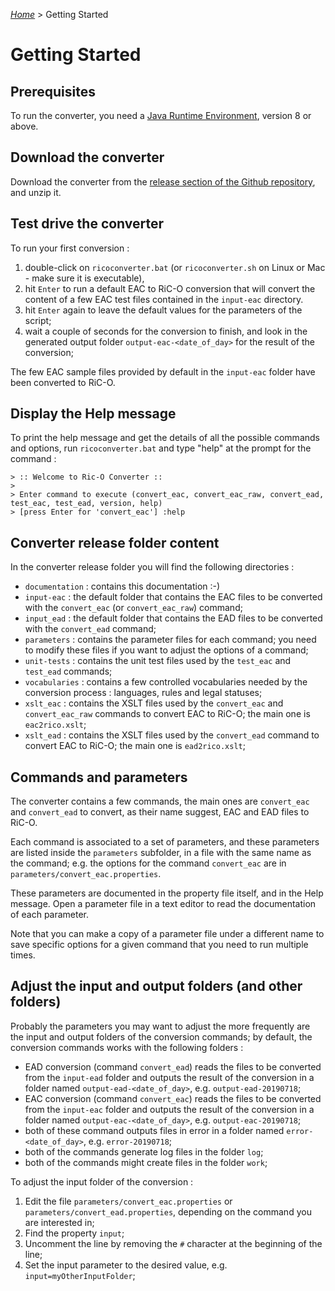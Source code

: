 [_Home_](index.html) > Getting Started

# Getting Started

## Prerequisites

To run the converter, you need a [Java Runtime Environment](https://www.java.com/fr/download/manual.jsp), version 8 or above.

## Download the converter

Download the converter from the [release section of the Github repository](https://github.com/ArchivesNationalesFR/rico-converter/releases/latest), and unzip it.

## Test drive the converter

To run your first conversion :

1. double-click on `ricoconverter.bat` (or `ricoconverter.sh` on Linux or Mac - make sure it is executable),
2. hit `Enter` to run a default EAC to RiC-O conversion that will convert the content of a few EAC test files contained in the `input-eac` directory.
3. hit `Enter` again to leave the default values for the parameters of the script;
4. wait a couple of seconds for the conversion to finish, and look in the generated output folder `output-eac-<date_of_day>` for the result of the conversion;

The few EAC sample files provided by default in the `input-eac` folder have been converted to RiC-O.


## Display the Help message

To print the help message and get the details of all the possible commands and options, run  `ricoconverter.bat` and type "help" at the prompt for the command :


	> :: Welcome to Ric-O Converter ::
	>
	> Enter command to execute (convert_eac, convert_eac_raw, convert_ead, test_eac, test_ead, version, help)
	> [press Enter for 'convert_eac'] :help


## Converter release folder content

In the converter release folder you will find the following directories :

  - `documentation` : contains this documentation :-)
  - `input-eac` : the default folder that contains the EAC files to be converted with the `convert_eac` (or `convert_eac_raw`) command;
  - `input_ead` : the default folder that contains the EAD files to be converted with the `convert_ead` command;
  - `parameters` : contains the parameter files for each command; you need to modify these files if you want to adjust the options of a command;
  - `unit-tests` : contains the unit test files used by the `test_eac` and `test_ead` commands;
  - `vocabularies` : contains a few controlled vocabularies needed by the conversion process : languages, rules and legal statuses;
  - `xslt_eac` : contains the XSLT files used by the `convert_eac` and `convert_eac_raw` commands to convert EAC to RiC-O; the main one is `eac2rico.xslt`;
  - `xslt_ead` : contains the XSLT files used by the `convert_ead` command to convert EAC to RiC-O; the main one is `ead2rico.xslt`;

## Commands and parameters

The converter contains a few commands, the main ones are `convert_eac` and  `convert_ead` to convert, as their name suggest, EAC and EAD files to RiC-O.

Each command is associated to a set of parameters, and these parameters are listed inside the `parameters` subfolder, in a file with the same name as the command; e.g. the options for the command `convert_eac` are in `parameters/convert_eac.properties`.

These parameters are documented in the property file itself, and in the Help message. Open a parameter file in a text editor to read the documentation of each parameter.

Note that you can make a copy of a parameter file under a different name to save specific options for a given command that you need to run multiple times.

## Adjust the input and output folders (and other folders)

Probably the parameters you may want to adjust the more frequently are the input and output folders of the conversion commands; by default, the conversion commands works with the following folders :

  - EAD conversion (command `convert_ead`) reads the files to be converted from the `input-ead` folder and outputs the result of the conversion in a folder named `output-ead-<date_of_day>`, e.g. `output-ead-20190718`;
  - EAC conversion (command `convert_eac`) reads the files to be converted from the `input-eac` folder and outputs the result of the conversion in a folder named `output-eac-<date_of_day>`, e.g. `output-eac-20190718`;
  - both of these command outputs files in error in a folder named `error-<date_of_day>`, e.g. `error-20190718`;
  - both of the commands generate log files in the folder `log`;
  - both of the commands might create files in the folder `work`;

To adjust the input folder of the conversion :

  1. Edit the file `parameters/convert_eac.properties` or `parameters/convert_ead.properties`, depending on the command you are interested in;
  2. Find the property `input`;
  3. Uncomment the line by removing the `#` character at the beginning of the line;
  4. Set the input parameter to the desired value, e.g. `input=myOtherInputFolder`;
